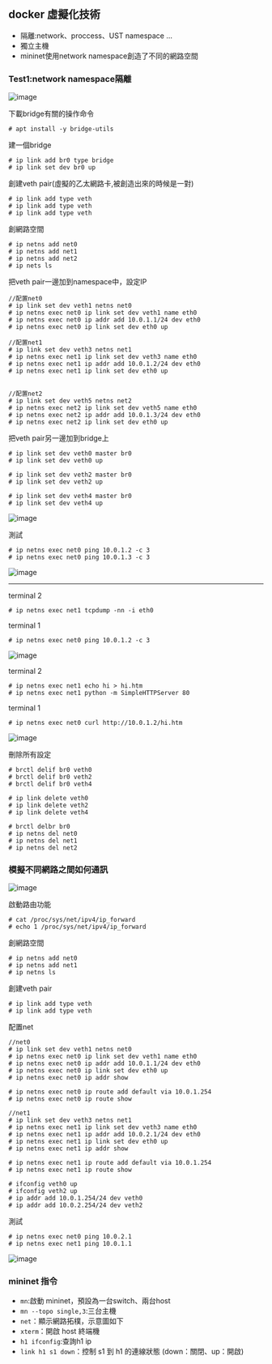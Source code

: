 ## docker 虛擬化技術
* 隔離:network、proccess、UST namespace ...
* 獨立主機
* mininet使用network namespace創造了不同的網路空間

### Test1:network namespace隔離
![image]()

下載bridge有關的操作命令
```
# apt install -y bridge-utils
```

建一個bridge
```
# ip link add br0 type bridge
# ip link set dev br0 up
```

創建veth pair(虛擬的乙太網路卡,被創造出來的時候是一對)
```
# ip link add type veth
# ip link add type veth
# ip link add type veth
```

創網路空間
```
# ip netns add net0 
# ip netns add net1
# ip netns add net2 
# ip nets ls
```

把veth pair一邊加到namespace中，設定IP
```
//配置net0
# ip link set dev veth1 netns net0
# ip netns exec net0 ip link set dev veth1 name eth0
# ip netns exec net0 ip addr add 10.0.1.1/24 dev eth0
# ip netns exec net0 ip link set dev eth0 up

//配置net1
# ip link set dev veth3 netns net1
# ip netns exec net1 ip link set dev veth3 name eth0
# ip netns exec net1 ip addr add 10.0.1.2/24 dev eth0
# ip netns exec net1 ip link set dev eth0 up


//配置net2
# ip link set dev veth5 netns net2
# ip netns exec net2 ip link set dev veth5 name eth0
# ip netns exec net2 ip addr add 10.0.1.3/24 dev eth0
# ip netns exec net2 ip link set dev eth0 up

```

把veth pair另一邊加到bridge上
```
# ip link set dev veth0 master br0
# ip link set dev veth0 up

# ip link set dev veth2 master br0
# ip link set dev veth2 up

# ip link set dev veth4 master br0
# ip link set dev veth4 up
```
![image]()

測試
```
# ip netns exec net0 ping 10.0.1.2 -c 3
# ip netns exec net0 ping 10.0.1.3 -c 3
```
![image](https://github.com/zixxizxx/Liux-note/blob/main/110-2%20Mininet/image/20220221/0221-1.jpg)

-----------

terminal 2
```
# ip netns exec net1 tcpdump -nn -i eth0
```

terminal 1
```
# ip netns exec net0 ping 10.0.1.2 -c 3
```
![image](https://github.com/zixxizxx/Liux-note/blob/main/110-2%20Mininet/image/20220221/0221-5.jpg)

terminal 2
```
# ip netns exec net1 echo hi > hi.htm
# ip netns exec net1 python -m SimpleHTTPServer 80
```

terminal 1
```
# ip netns exec net0 curl http://10.0.1.2/hi.htm
```
![image](https://github.com/zixxizxx/Liux-note/blob/main/110-2%20Mininet/image/20220221/0221-6.jpg)

刪除所有設定
```
# brctl delif br0 veth0
# brctl delif br0 veth2
# brctl delif br0 veth4

# ip link delete veth0
# ip link delete veth2
# ip link delete veth4

# brctl delbr br0
# ip netns del net0
# ip netns del net1
# ip netns del net2
```

### 模擬不同網路之間如何通訊
![image]()

啟動路由功能
```
# cat /proc/sys/net/ipv4/ip_forward
# echo 1 /proc/sys/net/ipv4/ip_forward
```

創網路空間
```
# ip netns add net0
# ip netns add net1
# ip netns ls

```

創建veth pair
```
# ip link add type veth
# ip link add type veth
```

配置net
```
//net0
# ip link set dev veth1 netns net0
# ip netns exec net0 ip link set dev veth1 name eth0
# ip netns exec net0 ip addr add 10.0.1.1/24 dev eth0
# ip netns exec net0 ip link set dev eth0 up
# ip netns exec net0 ip addr show

# ip netns exec net0 ip route add default via 10.0.1.254
# ip netns exec net0 ip route show

//net1
# ip link set dev veth3 netns net1
# ip netns exec net1 ip link set dev veth3 name eth0
# ip netns exec net1 ip addr add 10.0.2.1/24 dev eth0
# ip netns exec net1 ip link set dev eth0 up
# ip netns exec net1 ip addr show

# ip netns exec net1 ip route add default via 10.0.1.254
# ip netns exec net1 ip route show

# ifconfig veth0 up
# ifconfig veth2 up
# ip addr add 10.0.1.254/24 dev veth0
# ip addr add 10.0.2.254/24 dev veth2
```

測試
```
# ip netns exec net0 ping 10.0.2.1
# ip netns exec net1 ping 10.0.1.1
```
![image](https://github.com/zixxizxx/Liux-note/blob/main/110-2%20Mininet/image/20220221/0221-3.jpg)

### mininet 指令
* ```mn```:啟動 mininet，預設為一台switch、兩台host
* ```mn --topo single,3```:三台主機
* ```net```：顯示網路拓樸，示意圖如下
* ```xterm```：開啟 host 終端機
* ```h1 ifconfig```:查詢h1 ip
* ```link h1 s1 down```：控制 s1 到 h1 的連線狀態 (down：關閉、up：開啟)



























